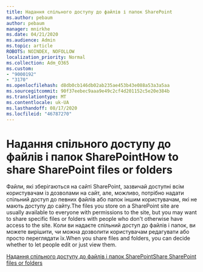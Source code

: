 ```yaml
---
title: Надання спільного доступу до файлів і папок SharePoint
ms.author: pebaum
author: pebaum
manager: mnirkhe
ms.date: 04/21/2020
ms.audience: Admin
ms.topic: article
ROBOTS: NOINDEX, NOFOLLOW
localization_priority: Normal
ms.collection: Adm_O365
ms.custom:
- "9000192"
- "3170"
ms.openlocfilehash: d8db0cb146db02ab235ae453b43e088a53a3a5aa
ms.sourcegitcommit: 90f37eebec9aaa9e49c2cf4d201152c5e20e384b
ms.translationtype: MT
ms.contentlocale: uk-UA
ms.lasthandoff: 08/17/2020
ms.locfileid: "46787270"
---
```

# <a name="how-to-share-sharepoint-files-or-folders"></a><span data-ttu-id="5c57b-102">Надання спільного доступу до файлів і папок SharePoint</span><span class="sxs-lookup"><span data-stu-id="5c57b-102">How to share SharePoint files or folders</span></span>

<span data-ttu-id="5c57b-103">Файли, які зберігаються на сайті SharePoint, зазвичай доступні всім користувачам із дозволами на сайт, але, можливо, потрібно надати спільний доступ до певних файлів або папок іншим користувачам, які не мають доступу до сайту.</span><span class="sxs-lookup"><span data-stu-id="5c57b-103">The files you store on a SharePoint site are usually available to everyone with permissions to the site, but you may want to share specific files or folders with people who don't otherwise have access to the site.</span></span> <span data-ttu-id="5c57b-104">Коли ви надаєте спільний доступ до файлів і папок, ви можете вирішити, чи можна дозволити користувачам редагувати або просто переглядати їх.</span><span class="sxs-lookup"><span data-stu-id="5c57b-104">When you share files and folders, you can decide whether to let people edit or just view them.</span></span>

[<span data-ttu-id="5c57b-105">Надання спільного доступу до файлів і папок SharePoint</span><span class="sxs-lookup"><span data-stu-id="5c57b-105">Share SharePoint files or folders</span></span>](https://support.office.com/article/1fe37332-0f9a-4719-970e-d2578da4941c)